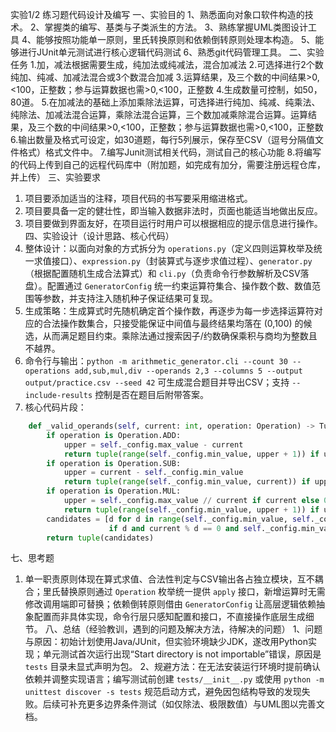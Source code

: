 实验1/2 练习题代码设计及编写
一、实验目的
1、熟悉面向对象口软件构造的技术。
2、掌握类的编写、基类与子类派生的方法。
3、熟练掌握UML类图设计工具
4、能够按照功能单一原则，里氏转换原则和依赖倒转原则处理本构造。
5、能够进行JUnit单元测试进行核心逻辑代码测试
6、熟悉git代码管理工具。
二、实验任务
1.加，减法根据需要生成，纯加法或纯减法，混合加减法
2.可选择进行2个数纯加、纯减、加减法混合或3个数混合加减
3.运算结果，及三个数的中间结果>0,<100，正整数；参与运算数据也需>0,<100，正整数
4.生成数量可控制，如50，80道。
5.在加减法的基础上添加乘除法运算，可选择进行纯加、纯减、纯乘法、纯除法、加减法混合运算，乘除法混合运算，三个数加减乘除混合运算。运算结果，及三个数的中间结果>0,<100，正整数；参与运算数据也需>0,<100，正整数
6.输出数量及格式可设定，如30道题，每行5列展示，保存至CSV（逗号分隔值文件格式）格式文件中。
7.编写Junit测试相关代码，测试自己的核心功能
8.将编写的代码上传到自己的远程代码库中（附加题，如完成有加分，需要注册远程仓库，并上传）
三、实验要求
1. 项目要添加适当的注释，项目代码的书写要采用缩进格式。
2. 项目要具备一定的健壮性，即当输入数据非法时，页面也能适当地做出反应。
3. 项目要做到界面友好，在项目运行时用户可以根据相应的提示信息进行操作。
四、实验设计（设计思路、核心代码）
1. 整体设计：以面向对象的方式拆分为 `operations.py`（定义四则运算枚举及统一求值接口）、`expression.py`（封装算式与逐步求值过程）、`generator.py`（根据配置随机生成合法算式）和 `cli.py`（负责命令行参数解析及CSV落盘）。配置通过 `GeneratorConfig` 统一约束运算符集合、操作数个数、数值范围等参数，并支持注入随机种子保证结果可复现。
2. 生成策略：生成算式时先随机确定首个操作数，再逐步为每一步选择运算符对应的合法操作数集合，只接受能保证中间值与最终结果均落在 (0,100) 的候选，从而满足题目约束。乘除法通过搜索因子/约数确保乘积与商均为整数且不越界。
3. 命令行与输出：`python -m arithmetic_generator.cli --count 30 --operations add,sub,mul,div --operands 2,3 --columns 5 --output output/practice.csv --seed 42` 可生成混合题目并导出CSV；支持 `--include-results` 控制是否在题目后附带答案。
4. 核心代码片段：
```python
    def _valid_operands(self, current: int, operation: Operation) -> Tuple[int, ...]:
        if operation is Operation.ADD:
            upper = self._config.max_value - current
            return tuple(range(self._config.min_value, upper + 1)) if upper >= self._config.min_value else tuple()
        if operation is Operation.SUB:
            upper = current - self._config.min_value
            return tuple(range(self._config.min_value, current)) if upper >= self._config.min_value else tuple()
        if operation is Operation.MUL:
            upper = self._config.max_value // current if current else 0
            return tuple(range(self._config.min_value, upper + 1)) if upper >= self._config.min_value else tuple()
        candidates = [d for d in range(self._config.min_value, self._config.max_value + 1)
                      if d and current % d == 0 and self._config.min_value <= current // d <= self._config.max_value]
        return tuple(candidates)
```
七、思考题
1. 单一职责原则体现在算式求值、合法性判定与CSV输出各占独立模块，互不耦合；里氏替换原则通过 `Operation` 枚举统一提供 `apply` 接口，新增运算时无需修改调用端即可替换；依赖倒转原则借由 `GeneratorConfig` 让高层逻辑依赖抽象配置而非具体实现，命令行层只感知配置和接口，不直接操作底层生成细节。
八、总结（经验教训，遇到的问题及解决方法，待解决的问题）
1、问题与原因：初始计划使用Java/JUnit，但实验环境缺少JDK，遂改用Python实现；单元测试首次运行出现“Start directory is not importable”错误，原因是 `tests` 目录未显式声明为包。
2、规避方法：在无法安装运行环境时提前确认依赖并调整实现语言；编写测试前创建 `tests/__init__.py` 或使用 `python -m unittest discover -s tests` 规范启动方式，避免因包结构导致的发现失败。后续可补充更多边界条件测试（如仅除法、极限数值）与UML图以完善文档。
